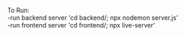 To Run:  
-run backend server 'cd backend/; npx nodemon server.js'  
-run frontend server 'cd frontend/; npx live-server'
